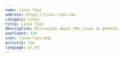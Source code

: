 ```yaml
---
name: Linux Tips
address: https://linux-tips.com
category: Linux
title: Linux Tips
description: Discussion about the Linux in general
userCount: 134
icon: linux-tips.png
activity: low
language: en_US
---
```

